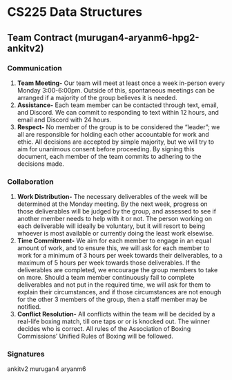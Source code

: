 # CS225 Data Structures
## Team Contract (murugan4-aryanm6-hpg2-ankitv2)
### Communication

1. **Team Meeting-** Our team will meet at least once a week in-person every Monday 3:00-6:00pm. Outside of this, spontaneous meetings can be arranged if a majority of the group believes it is needed.  
2. **Assistance-** Each team member can be contacted through text, email, and Discord. We can commit to responding to text within 12 hours, and email and Discord with 24 hours.
3. **Respect-** No member of the group is to be considered the “leader”; we all are responsible for holding each other accountable for work and ethic. All decisions are accepted by simple majority, but we will try to aim for unanimous consent before proceeding. By signing this document, each member of the team commits to adhering to the decisions made. 
### Collaboration
1. **Work Distribution-** The necessary deliverables of the week will be determined at the Monday meeting. By the next week, progress on those deliverables will be judged by the group, and assessed to see if another member needs to help with it or not. The person working on each deliverable will ideally be voluntary, but it will resort to being whoever is most available or currently doing the least work elsewise.
2. **Time Commitment-** We aim for each member to engage in an equal amount of work, and to ensure this, we will ask for each member to work for a minimum of 3 hours per week towards their deliverables, to a maximum of 5 hours per week towards those deliverables. If the deliverables are completed, we encourage the group members to take on more.
Should a team member continuously fail to complete deliverables and not put in the required time, we will ask for them to explain their circumstances, and if those circumstances are not enough for the other 3 members of the group, then a staff member may be notified. 
3. **Conflict Resolution-** All conflicts within the team will be decided by a real-life boxing match, till one taps or or is knocked out. The winner decides who is correct.
All rules of the Association of Boxing Commissions’ Unified Rules of Boxing will be followed. 
### Signatures
ankitv2
murugan4
aryanm6